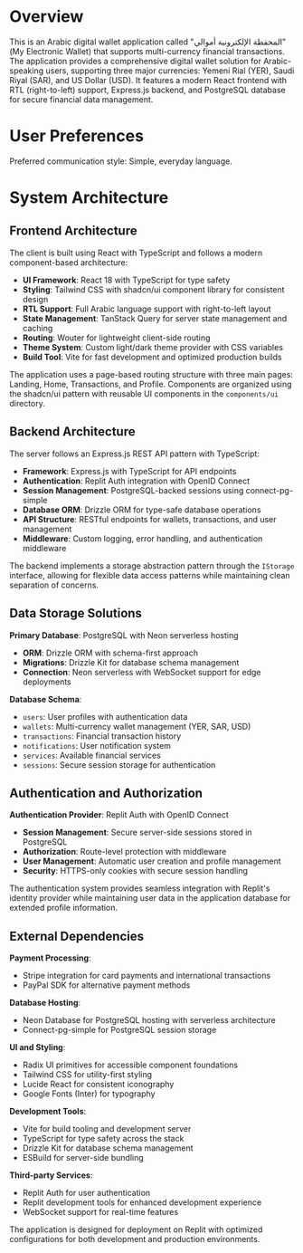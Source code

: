 # Overview

This is an Arabic digital wallet application called "المحفظة الإلكترونية أموالي" (My Electronic Wallet) that supports multi-currency financial transactions. The application provides a comprehensive digital wallet solution for Arabic-speaking users, supporting three major currencies: Yemeni Rial (YER), Saudi Riyal (SAR), and US Dollar (USD). It features a modern React frontend with RTL (right-to-left) support, Express.js backend, and PostgreSQL database for secure financial data management.

# User Preferences

Preferred communication style: Simple, everyday language.

# System Architecture

## Frontend Architecture

The client is built using React with TypeScript and follows a modern component-based architecture:

- **UI Framework**: React 18 with TypeScript for type safety
- **Styling**: Tailwind CSS with shadcn/ui component library for consistent design
- **RTL Support**: Full Arabic language support with right-to-left layout
- **State Management**: TanStack Query for server state management and caching
- **Routing**: Wouter for lightweight client-side routing
- **Theme System**: Custom light/dark theme provider with CSS variables
- **Build Tool**: Vite for fast development and optimized production builds

The application uses a page-based routing structure with three main pages: Landing, Home, Transactions, and Profile. Components are organized using the shadcn/ui pattern with reusable UI components in the `components/ui` directory.

## Backend Architecture

The server follows an Express.js REST API pattern with TypeScript:

- **Framework**: Express.js with TypeScript for API endpoints
- **Authentication**: Replit Auth integration with OpenID Connect
- **Session Management**: PostgreSQL-backed sessions using connect-pg-simple
- **Database ORM**: Drizzle ORM for type-safe database operations
- **API Structure**: RESTful endpoints for wallets, transactions, and user management
- **Middleware**: Custom logging, error handling, and authentication middleware

The backend implements a storage abstraction pattern through the `IStorage` interface, allowing for flexible data access patterns while maintaining clean separation of concerns.

## Data Storage Solutions

**Primary Database**: PostgreSQL with Neon serverless hosting
- **ORM**: Drizzle ORM with schema-first approach
- **Migrations**: Drizzle Kit for database schema management
- **Connection**: Neon serverless with WebSocket support for edge deployments

**Database Schema**:
- `users`: User profiles with authentication data
- `wallets`: Multi-currency wallet management (YER, SAR, USD)
- `transactions`: Financial transaction history
- `notifications`: User notification system
- `services`: Available financial services
- `sessions`: Secure session storage for authentication

## Authentication and Authorization

**Authentication Provider**: Replit Auth with OpenID Connect
- **Session Management**: Secure server-side sessions stored in PostgreSQL
- **Authorization**: Route-level protection with middleware
- **User Management**: Automatic user creation and profile management
- **Security**: HTTPS-only cookies with secure session handling

The authentication system provides seamless integration with Replit's identity provider while maintaining user data in the application database for extended profile information.

## External Dependencies

**Payment Processing**:
- Stripe integration for card payments and international transactions
- PayPal SDK for alternative payment methods

**Database Hosting**:
- Neon Database for PostgreSQL hosting with serverless architecture
- Connect-pg-simple for PostgreSQL session storage

**UI and Styling**:
- Radix UI primitives for accessible component foundations
- Tailwind CSS for utility-first styling
- Lucide React for consistent iconography
- Google Fonts (Inter) for typography

**Development Tools**:
- Vite for build tooling and development server
- TypeScript for type safety across the stack
- Drizzle Kit for database schema management
- ESBuild for server-side bundling

**Third-party Services**:
- Replit Auth for user authentication
- Replit development tools for enhanced development experience
- WebSocket support for real-time features

The application is designed for deployment on Replit with optimized configurations for both development and production environments.